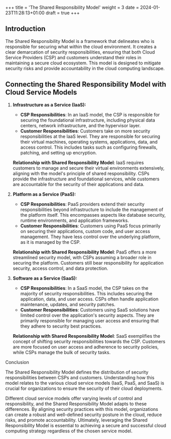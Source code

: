 +++
title = 'The Shared Responsibility Model'
weight = 3
date = 2024-01-23T11:28:13+01:00
draft = true
+++

## Introduction

The Shared Responsibility Model is a framework that delineates who is responsible for securing what within the cloud environment. It creates a clear demarcation of security responsibilities, ensuring that both Cloud Service Providers (CSP) and customers understand their roles in maintaining a secure cloud ecosystem. This model is designed to mitigate security risks and provide accountability in the cloud computing landscape.

## Connecting the Shared Responsibility Model with Cloud Service Models

1. **Infrastructure as a Service (IaaS):**
   - **CSP Responsibilities**: In an IaaS model, the CSP is responsible for securing the foundational infrastructure, including physical data centers, network infrastructure, and the hypervisor layer.
   - **Customer Responsibilities**: Customers take on more security responsibilities at the IaaS level. They are responsible for securing their virtual machines, operating systems, applications, data, and access control. This includes tasks such as configuring firewalls, patching, and setting up encryption.

   **Relationship with Shared Responsibility Model**: IaaS requires customers to manage and secure their virtual environments extensively, aligning with the model's principle of shared responsibility. CSPs provide the infrastructure and foundational services, while customers are accountable for the security of their applications and data.

2. **Platform as a Service (PaaS):**
   - **CSP Responsibilities**: PaaS providers extend their security responsibilities beyond infrastructure to include the management of the platform itself. This encompasses aspects like database security, runtime environments, and application frameworks.
   - **Customer Responsibilities**: Customers using PaaS focus primarily on securing their applications, custom code, and user access management. They have less control over the underlying platform, as it is managed by the CSP.

   **Relationship with Shared Responsibility Model**: PaaS offers a more streamlined security model, with CSPs assuming a broader role in securing the platform. Customers still bear responsibility for application security, access control, and data protection.

3. **Software as a Service (SaaS):**
   - **CSP Responsibilities**: In a SaaS model, the CSP takes on the majority of security responsibilities. This includes securing the application, data, and user access. CSPs often handle application maintenance, updates, and security patches.
   - **Customer Responsibilities**: Customers using SaaS solutions have limited control over the application's security aspects. They are primarily responsible for managing user access and ensuring that they adhere to security best practices.

   **Relationship with Shared Responsibility Model**: SaaS exemplifies the concept of shifting security responsibilities towards the CSP. Customers are more focused on user access and adherence to security policies, while CSPs manage the bulk of security tasks.

Conclusion

The Shared Responsibility Model defines the distribution of security responsibilities between CSPs and customers. Understanding how this model relates to the various cloud service models (IaaS, PaaS, and SaaS) is crucial for organizations to ensure the security of their cloud deployments.

Different cloud service models offer varying levels of control and responsibility, and the Shared Responsibility Model adapts to these differences. By aligning security practices with this model, organizations can create a robust and well-defined security posture in the cloud, reduce risks, and promote accountability. Ultimately, leveraging the Shared Responsibility Model is essential to achieving a secure and successful cloud computing strategy regardless of the chosen service model.